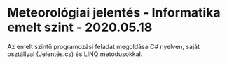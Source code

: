# Meteorológiai jelentés - Informatika emelt szint - 2020.05.18
Az emelt szintű programozási feladat megoldása C# nyelven, saját osztállyal (Jelentés.cs) és LINQ metódusokkal.
